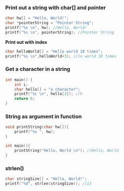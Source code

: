 ### Print out a string with char[] and pointer

```c
char hw[] = "Hello, World!";
char *pointerString = "Pointer String";
printf("%s \n", hw); //Hello, World! 
printf("%s \n", pointerString); //Pointer String 
```
**Print out with index**
```c
char helloWorld[] = "Hello world 10 times";
printf("%s \n",helloWorld+3); //lo world 10 times
```

### Get a character in a string

```c
int main() {
    int i;
    char hello[] = "a character";
    printf("%c \n", hello[3]); //h
    return 0;
}
```

### String as argument in function

```c
void printString(char hw[]){
	printf("%s ", hw);
}

int main(){
	printString("Hello, World \n"); //Hello, World
}
```

### strlen()

```c
char stringSize[] = "Hello, World!";
printf("%d", strlen(stringSize)); //13
```
